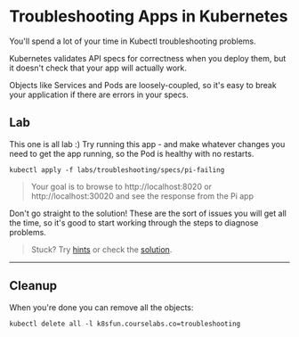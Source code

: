 # Troubleshooting Apps in Kubernetes

You'll spend a lot of your time in Kubectl troubleshooting problems.

Kubernetes validates API specs for correctness when you deploy them, but it doesn't check that your app will actually work.

Objects like Services and Pods are loosely-coupled, so it's easy to break your application if there are errors in your specs.

## Lab

This one is all lab :) Try running this app - and make whatever changes you need to get the app running, so the Pod is healthy with no restarts.

```
kubectl apply -f labs/troubleshooting/specs/pi-failing
```

> Your goal is to browse to http://localhost:8020 or http://localhost:30020 and see the response from the Pi app

Don't go straight to the solution! These are the sort of issues you will get all the time, so it's good to start working through the steps to diagnose problems.

> Stuck? Try [hints](hints.md) or check the [solution](solution.md).

___
## Cleanup

When you're done you can remove all the objects:

```
kubectl delete all -l k8sfun.courselabs.co=troubleshooting
```